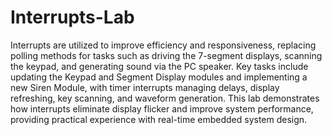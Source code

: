 # Interrupts-Lab

Interrupts are utilized to improve efficiency and responsiveness, replacing polling methods for tasks such as driving the 7-segment displays, scanning the keypad, and generating sound via the PC speaker. Key tasks include updating the Keypad and Segment Display modules and implementing a new Siren Module, with timer interrupts managing delays, display refreshing, key scanning, and waveform generation. This lab demonstrates how interrupts eliminate display flicker and improve system performance, providing practical experience with real-time embedded system design.
